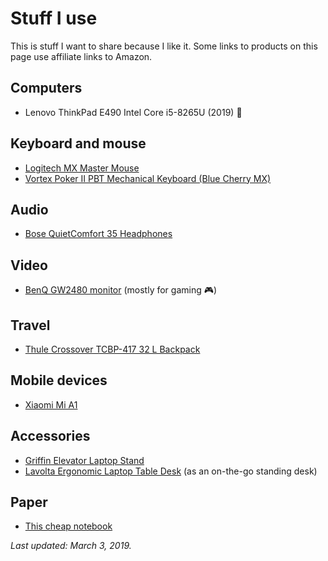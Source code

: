 # Stuff I use

This is stuff I want to share because I like it. Some links to products on this page use affiliate links to Amazon.

## Computers

- Lenovo ThinkPad E490 Intel Core i5-8265U (2019) 🙌️

## Keyboard and mouse

- [Logitech MX Master Mouse](https://amzn.to/2K41GDP)
- [Vortex Poker II PBT Mechanical Keyboard (Blue Cherry MX)](https://www.massdrop.com/buy/new-poker-ii-mechanical-keyboard)

## Audio

- [Bose QuietComfort 35 Headphones](https://amzn.to/2K6nKgP)

## Video

- [BenQ GW2480 monitor](https://amzn.to/2Ov8o9k) (mostly for gaming 🎮)

## Travel

- [Thule Crossover TCBP-417 32 L Backpack](https://amzn.to/2K4PjqM)

## Mobile devices

- [Xiaomi Mi A1](https://amzn.to/2K1pIiJ)

## Accessories

- [Griffin Elevator Laptop Stand](https://amzn.to/2Alz1uj)
- [Lavolta Ergonomic Laptop Table Desk](https://amzn.to/2M0MUzw) (as an on-the-go standing desk)

## Paper

- [This cheap notebook](https://amzn.to/2NOlpcE)

*Last updated: March 3, 2019.*
